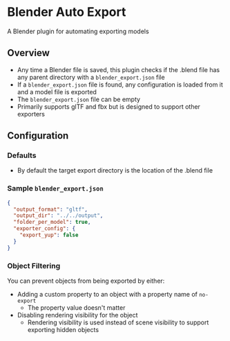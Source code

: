 # Blender Auto Export

A Blender plugin for automating exporting models

## Overview

* Any time a Blender file is saved, this plugin checks if the .blend file has any parent directory with a `blender_export.json` file
* If a `blender_export.json` file is found, any configuration is loaded from it and a model file is exported
* The `blender_export.json` file can be empty
* Primarily supports glTF and fbx but is designed to support other exporters

## Configuration

### Defaults

* By default the target export directory is the location of the .blend file

### Sample `blender_export.json`
```json
{
  "output_format": "gltf",
  "output_dir": "../../output",
  "folder_per_model": true,
  "exporter_config": {
    "export_yup": false
  }
}
```
### Object Filtering

You can prevent objects from being exported by either:

* Adding a custom property to an object with a property name of `no-export`
    * The property value doesn't matter
* Disabling rendering visibility for the object
    * Rendering visibility is used instead of scene visibility to support exporting hidden objects
